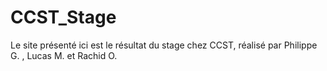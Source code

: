 # CCST_Stage

Le site présenté ici est le résultat du stage chez CCST, réalisé par Philippe G. , Lucas M. et Rachid O.
